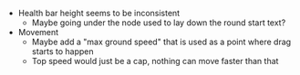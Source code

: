 - Health bar height seems to be inconsistent
	- Maybe going under the node used to lay down the round start text?
- Movement
	- Maybe add a "max ground speed" that is used as a point where drag starts to happen
	- Top speed would just be a cap, nothing can move faster than that